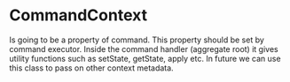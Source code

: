 # CommandContext

Is going to be a property of command. This property should be set by command executor. Inside the command handler (aggregate
root) it gives utility functions such as setState, getState, apply etc. In future we can use this class to pass on other
context metadata.
